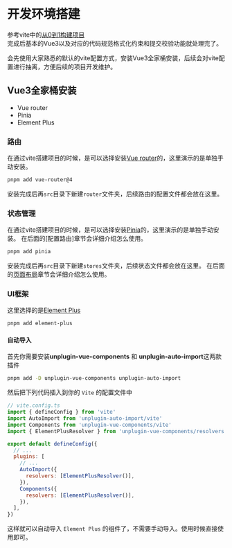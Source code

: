 # 开发环境搭建

参考vite中的[从0到1构建项目](/packages/vite/_sort.4_从0到1构建项目.html)  
完成后基本的Vue3以及对应的代码规范格式化约束和提交校验功能就处理完了。

会先使用大家熟悉的默认的vite配置方式，安装Vue3全家桶安装，后续会对vite配置进行抽离，方便后续的项目开发维护。

## Vue3全家桶安装

- Vue router
- Pinia
- Element Plus

### 路由

在通过vite搭建项目的时候，是可以选择安装[Vue router](https://router.vuejs.org/zh/introduction.html)的，这里演示的是单独手动安装。

```bash
pnpm add vue-router@4
```

安装完成后再`src`目录下新建`router`文件夹，后续路由的配置文件都会放在这里。

### 状态管理

在通过vite搭建项目的时候，是可以选择安装[Pinia](https://pinia.vuejs.org/zh/getting-started.html)的，这里演示的是单独手动安装。
在后面的[配置路由]章节会详细介绍怎么使用。

```bash
pnpm add pinia
```

安装完成后再`src`目录下新建`stores`文件夹，后续状态文件都会放在这里。
在后面的[页面布局](/packages/admin-framework/_sort.3_2.页面布局)章节会详细介绍怎么使用。

### UI框架

这里选择的是[Element Plus](https://element-plus.org/zh-CN/guide/installation.html)

```bash
pnpm add element-plus
```

#### 自动导入

首先你需要安装**unplugin-vue-components** 和 **unplugin-auto-import**这两款插件  

```bash
pnpm add -D unplugin-vue-components unplugin-auto-import
```

然后把下列代码插入到你的 `Vite` 的配置文件中

```js
// vite.config.ts
import { defineConfig } from 'vite'
import AutoImport from 'unplugin-auto-import/vite'
import Components from 'unplugin-vue-components/vite'
import { ElementPlusResolver } from 'unplugin-vue-components/resolvers'

export default defineConfig({
  // ...
  plugins: [
    // ...
    AutoImport({
      resolvers: [ElementPlusResolver()],
    }),
    Components({
      resolvers: [ElementPlusResolver()],
    }),
  ],
})
```

这样就可以自动导入 `Element Plus` 的组件了，不需要手动导入。使用时候直接使用即可。
